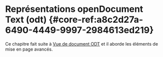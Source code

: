 # Représentations openDocument Text (odt) {#core-ref:a8c2d27a-6490-4449-9997-2984613ed219}

Ce chapitre fait suite à [Vue de document ODT][layoutodt] et il aborde les 
éléments de mise en page avancés.

<!-- link -->
[layoutodt]:       #core-ref:d03e0905-2be1-4649-a823-9f64e94cba29